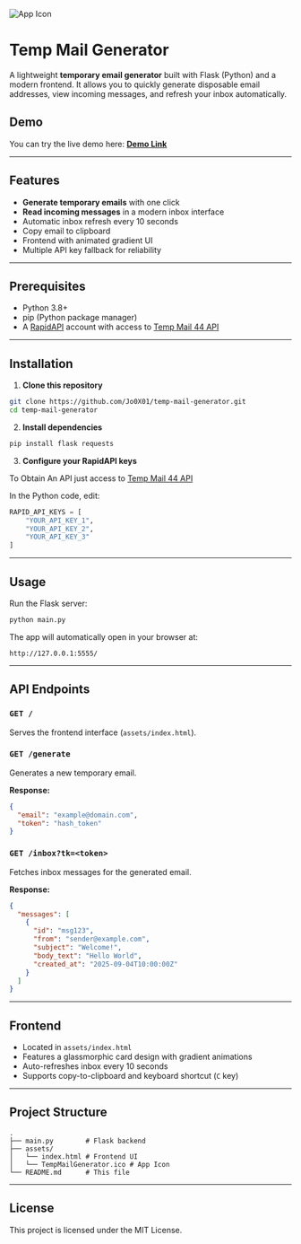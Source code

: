 ![App Icon](assets/TempMailGenerator.ico)

# Temp Mail Generator

A lightweight **temporary email generator** built with Flask (Python) and a modern frontend. It allows you to quickly generate disposable email addresses, view incoming messages, and refresh your inbox automatically.


## Demo

You can try the live demo here: **[Demo Link](https://jo0x01.github.io/TempMail-Generator)**

---

## Features

- **Generate temporary emails** with one click  
- **Read incoming messages** in a modern inbox interface  
- Automatic inbox refresh every 10 seconds  
- Copy email to clipboard  
- Frontend with animated gradient UI  
- Multiple API key fallback for reliability  

---

## Prerequisites

- Python 3.8+
- pip (Python package manager)
- A [RapidAPI](https://rapidapi.com/) account with access to [Temp Mail 44 API](https://rapidapi.com/calvinloveland335703-0p6BxLYIH8f/api/temp-mail44)

---

## Installation

1. **Clone this repository**

```bash
git clone https://github.com/Jo0X01/temp-mail-generator.git
cd temp-mail-generator
```

2. **Install dependencies**

```bash
pip install flask requests
```

3. **Configure your RapidAPI keys**
   
To Obtain An API just access to [Temp Mail 44 API](https://rapidapi.com/calvinloveland335703-0p6BxLYIH8f/api/temp-mail44)

In the Python code, edit:

```python
RAPID_API_KEYS = [
    "YOUR_API_KEY_1",
    "YOUR_API_KEY_2",
    "YOUR_API_KEY_3"
]
```

---

## Usage

Run the Flask server:

```bash
python main.py
```

The app will automatically open in your browser at:

```
http://127.0.0.1:5555/
```

---

## API Endpoints

### `GET /`
Serves the frontend interface (`assets/index.html`).

### `GET /generate`
Generates a new temporary email.

**Response:**
```json
{
  "email": "example@domain.com",
  "token": "hash_token"
}
```

### `GET /inbox?tk=<token>`
Fetches inbox messages for the generated email.

**Response:**
```json
{
  "messages": [
    {
      "id": "msg123",
      "from": "sender@example.com",
      "subject": "Welcome!",
      "body_text": "Hello World",
      "created_at": "2025-09-04T10:00:00Z"
    }
  ]
}
```

---

## Frontend

- Located in `assets/index.html`
- Features a glassmorphic card design with gradient animations
- Auto-refreshes inbox every 10 seconds
- Supports copy-to-clipboard and keyboard shortcut (`C` key)

---

## Project Structure

```
.
├── main.py        # Flask backend
├── assets/
│   └── index.html # Frontend UI
│   └── TempMailGenerator.ico # App Icon
└── README.md      # This file
```

---

## License

This project is licensed under the MIT License.
